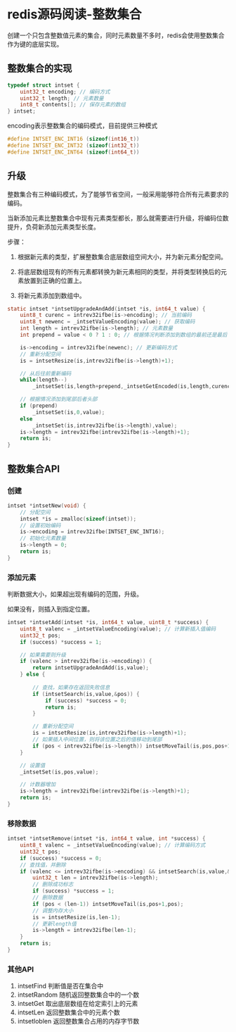 # redis源码阅读-整数集合

创建一个只包含整数值元素的集合，同时元素数量不多时，redis会使用整数集合作为键的底层实现。

## 整数集合的实现

```c
typedef struct intset {
    uint32_t encoding; // 编码方式
    uint32_t length; // 元素数量
    int8_t contents[]; // 保存元素的数组
} intset;
```

encoding表示整数集合的编码模式，目前提供三种模式

```c
#define INTSET_ENC_INT16 (sizeof(int16_t))
#define INTSET_ENC_INT32 (sizeof(int32_t))
#define INTSET_ENC_INT64 (sizeof(int64_t))
```
<!--more-->

## 升级

整数集合有三种编码模式，为了能够节省空间，一般采用能够符合所有元素要求的编码。

当新添加元素比整数集合中现有元素类型都长，那么就需要进行升级，将编码位数提升，负荷新添加元素类型长度。

步骤：

1. 根据新元素的类型，扩展整数集合底层数组空间大小，并为新元素分配空间。

2. 将底层数组现有的所有元素都转换为新元素相同的类型，并将类型转换后的元素放置到正确的位置上。

3. 将新元素添加到数组中。

```c
static intset *intsetUpgradeAndAdd(intset *is, int64_t value) {
    uint8_t curenc = intrev32ifbe(is->encoding); // 当前编码
    uint8_t newenc = _intsetValueEncoding(value); // 获取编码
    int length = intrev32ifbe(is->length); // 元素数量
    int prepend = value < 0 ? 1 : 0; // 根据情况判断添加到数组的最前还是最后（要升级只有这种可能）

    is->encoding = intrev32ifbe(newenc); // 更新编码方式
    // 重新分配空间
    is = intsetResize(is,intrev32ifbe(is->length)+1);

    // 从后往前重新编码
    while(length--)
        _intsetSet(is,length+prepend,_intsetGetEncoded(is,length,curenc));

    // 根据情况添加到尾部后者头部
    if (prepend)
        _intsetSet(is,0,value);
    else
        _intsetSet(is,intrev32ifbe(is->length),value);
    is->length = intrev32ifbe(intrev32ifbe(is->length)+1);
    return is;
}
```
## 整数集合API
### 创建

```c
intset *intsetNew(void) {
    // 分配空间
    intset *is = zmalloc(sizeof(intset));
    // 设置初始编码
    is->encoding = intrev32ifbe(INTSET_ENC_INT16);
    // 初始化元素数量
    is->length = 0;
    return is;
}
```

### 添加元素

判断数据大小，如果超出现有编码的范围，升级。

如果没有，则插入到指定位置。

```c
intset *intsetAdd(intset *is, int64_t value, uint8_t *success) {
    uint8_t valenc = _intsetValueEncoding(value); // 计算新插入值编码
    uint32_t pos;
    if (success) *success = 1;

    // 如果需要则升级
    if (valenc > intrev32ifbe(is->encoding)) {
        return intsetUpgradeAndAdd(is,value);
    } else {
        
        // 查找，如果存在返回失败信息
        if (intsetSearch(is,value,&pos)) {
            if (success) *success = 0;
            return is;
        }

        // 重新分配空间
        is = intsetResize(is,intrev32ifbe(is->length)+1);
        // 如果插入中间位置，则将该位置之后的值移动到尾部
        if (pos < intrev32ifbe(is->length)) intsetMoveTail(is,pos,pos+1);
    }

    // 设置值
    _intsetSet(is,pos,value);

    // 计数器增加
    is->length = intrev32ifbe(intrev32ifbe(is->length)+1);
    return is;
}
```

### 移除数据

```c
intset *intsetRemove(intset *is, int64_t value, int *success) {
    uint8_t valenc = _intsetValueEncoding(value); // 计算编码方式
    uint32_t pos;
    if (success) *success = 0;
    // 查找值，并删除
    if (valenc <= intrev32ifbe(is->encoding) && intsetSearch(is,value,&pos)) {
        uint32_t len = intrev32ifbe(is->length);
        // 删除成功标志
        if (success) *success = 1;
        // 删除数据
        if (pos < (len-1)) intsetMoveTail(is,pos+1,pos);
        // 调整内存大小
        is = intsetResize(is,len-1);
        // 更新length值
        is->length = intrev32ifbe(len-1);
    }
    return is;
}
```

### 其他API

1. intsetFind 判断值是否在集合中
2. intsetRandom 随机返回整数集合中的一个数
3. intsetGet 取出底层数组在给定索引上的元素
4. intsetLen 返回整数集合中的元素个数
5. intsetloblen 返回整数集合占用的内存字节数
